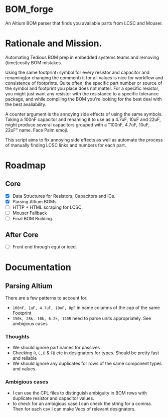 # BOM_forge
An Altium BOM parser that finds you available parts from LCSC and Mouser.
# Rationale and Mission.
Automating Tedious BOM prep in embedded systems teams and removing (time)costly BOM mistakes.

Using the same footprint+symbol for every resistor and capacitor and renaming(or changing the comment) it for all values is nice for workflow and consistence of footprints. Quite often, the specific part number or source of the symbol and footprint you place does not matter. For a specific resistor, you might just want any resistor with the resistance to a specific tolerance package, and while compiling the BOM you're looking for the best deal with the best avaliability. 

A counter argument is the annoying side effects of using the same symbols. Taking a 100nF capacitor and renaming it to use as a 4.7uF, 10uF and 22uF, might produce several capacitors grouped with a "100nF, 4.7uF, 10uF, 22uF" name. Face Palm emoji.

This script aims to fix annoying side effects as well as automate the process of manually finding LCSC links and numbers for each part. 

# Roadmap
## Core
- [x] Data Structures for Resistors, Capacitors and ICs.
- [x] Parsing Altium BOMs.
- [ ] HTTP + HTML scraping for LCSC.
- [ ] Mouser Fallback
- [ ] Final BOM Building.
## After Core
- [ ] Front end through egui or iced.

# Documentation
## Parsing Altium
There are a few patterns to account for. 
- `100nF, 1uF, 4.7uF, 10uF, 8pF` in name columns of the cap of the same Footprint
- `150k, 28k, 10k, 6.2k, 120R` need to parse units appropriately.
See ambigious cases

### Thoughts
- We should ignore part names for passives
- Checking `R`, `C`, `D` & `FB` etc in designators for types. Should be pretty fast and reliable
- We should ignore any duplicates for rows of the same component types and values. 
### Ambigious cases
- I can use the CPL files to distinguish ambiguity in BOM rows with duplicate resistor and capacitor values.
- to check for an ambigious case I can check the string for a comma. Then for each csv I can make Vecs of relevant designators. 
